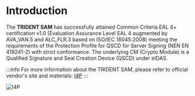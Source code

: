 # Introduction

The **TRIDENT SAM** has successfully attained Common Criteria EAL 4+ certification v1.0 (Evaluation Assurance Level EAL 4 augmented by AVA_VAN.5 and ALC_FLR.3 based on ISO/IEC 18045:2008) meeting the requirements of the Protection Profile for QSCD for Server Signing (NEN EN 419241-2) with strict conformance. The underlying CM (Crypto Module) is a Qualified Signature and Seal Creation Device (QSCD) under eIDAS.

:::info
For more information about the TRIDENT SAM, please refer to official vendor's site and materials: [I4P](https://www.i4p.com/)
:::

<div class="text--center">

![I4P](../../../assets/sam-integration/trident-sam/i4p-logo.png "I4P")

</div>